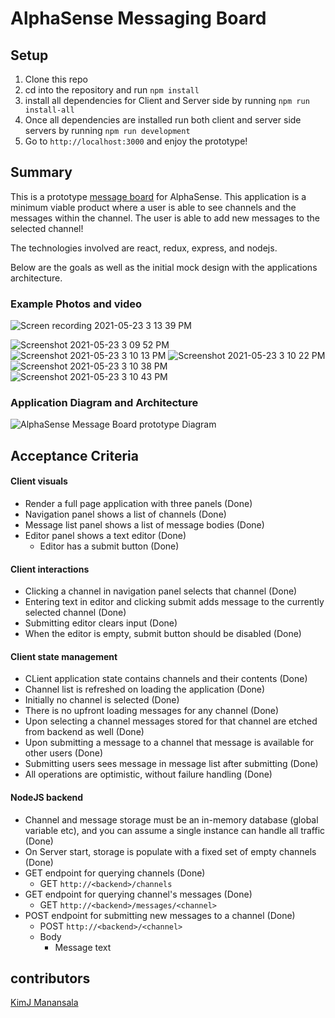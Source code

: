 # AlphaSense Messaging Board

## Setup
1. Clone this repo
2. cd into the repository and run `npm install`
3. install all dependencies for Client and Server side by running `npm run install-all`
4. Once all dependencies are installed run both client and server side servers by running `npm run development`
5. Go to `http://localhost:3000` and enjoy the prototype!

## Summary

This is a prototype [message board](https://en.wikipedia.org/wiki/Internet_forum) for AlphaSense.
This application is a minimum viable product where a user is able to see channels and the messages within the channel. The user
is able to add new messages to the selected channel!

The technologies involved are react, redux, express, and nodejs.

Below are the goals as well as the initial mock design with the applications architecture.

### Example Photos and video
![Screen recording 2021-05-23 3 13 39 PM](https://user-images.githubusercontent.com/40606399/119273729-39af8180-bbda-11eb-91f6-c43616900b4a.gif)

![Screenshot 2021-05-23 3 09 52 PM](https://user-images.githubusercontent.com/40606399/119273675-f2c18c00-bbd9-11eb-8f12-a56c84a53563.png)
![Screenshot 2021-05-23 3 10 13 PM](https://user-images.githubusercontent.com/40606399/119273617-bbeb7600-bbd9-11eb-94ef-4e2e044fe36e.png)
![Screenshot 2021-05-23 3 10 22 PM](https://user-images.githubusercontent.com/40606399/119273616-bbeb7600-bbd9-11eb-90dc-85c33a09df24.png)
![Screenshot 2021-05-23 3 10 38 PM](https://user-images.githubusercontent.com/40606399/119273615-bb52df80-bbd9-11eb-91fb-76b58bcbeec6.png)
![Screenshot 2021-05-23 3 10 43 PM](https://user-images.githubusercontent.com/40606399/119273614-bb52df80-bbd9-11eb-82ed-00f7a08429f6.png)



### Application Diagram and Architecture
![AlphaSense Message Board prototype Diagram](https://user-images.githubusercontent.com/40606399/119208904-1f5a9400-ba72-11eb-8aae-70b4bd271362.png)

## Acceptance Criteria

#### Client visuals
 - Render a full page application with three panels (Done)
 - Navigation panel shows a list of channels (Done)
 - Message list panel shows a list of message bodies (Done)
 - Editor panel shows a text editor (Done)
   - Editor has a submit button (Done)

#### Client interactions
 - Clicking a channel in navigation panel selects that channel (Done)
 - Entering text in editor and clicking submit adds message to the currently selected channel (Done)
 - Submitting editor clears input (Done)
 - When the editor is empty, submit button should be disabled (Done)

#### Client state management
 - CLient application state contains channels and their contents (Done)
 - Channel list is refreshed on loading the application (Done)
 - Initially no channel is selected (Done)
 - There is no upfront loading messages for any channel (Done)
 - Upon selecting a channel messages stored for that channel are etched from backend as well (Done)
 - Upon submitting a message to a channel that message is available for other users (Done)
 - Submitting users sees message in message list after submitting (Done) 
 - All operations are optimistic, without failure handling (Done)

#### NodeJS backend
 - Channel and message storage must be an in-memory database (global variable etc), and you can assume a single instance can handle all traffic (Done)
 - On Server start, storage is populate with a fixed set of empty channels (Done)
 - GET endpoint for querying channels (Done)
   - GET `http://<backend>/channels`
 - GET endpoint for querying channel's messages (Done)
   - GET `http://<backend>/messages/<channel>`
 - POST endpoint for submitting new messages to a channel (Done) 
   - POST `http://<backend>/<channel>`
   - Body
     - Message text

## contributors

[KimJ Manansala](https://github.com/KimjManansala)

